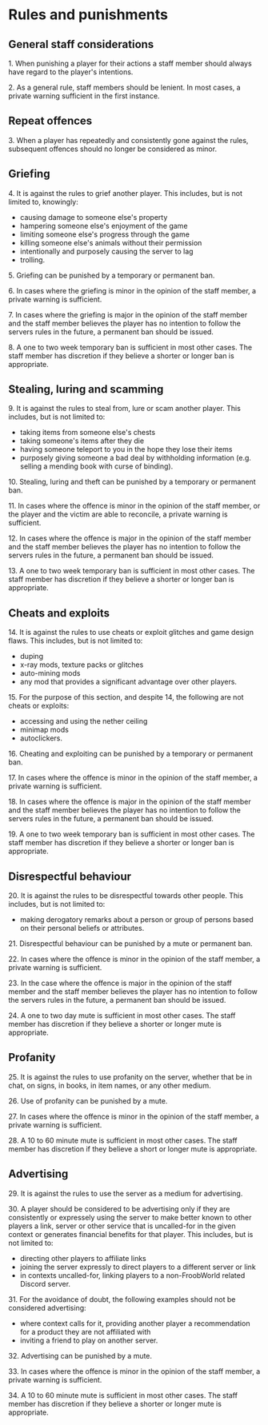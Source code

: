 # Rules and punishments

## General staff considerations

1\. When punishing a player for their actions a staff member should always have regard to the player's intentions.

2\. As a general rule, staff members should be lenient. In most cases, a private warning sufficient in the first instance.

## Repeat offences

3\. When a player has repeatedly and consistently gone against the rules, subsequent offences should no longer be considered as minor.

## Griefing
4\. It is against the rules to grief another player. This includes, but is not limited to, knowingly:
* causing damage to someone else's property
* hampering someone else's enjoyment of the game
* limiting someone else's progress through the game
* killing someone else's animals without their permission
* intentionally and purposely causing the server to lag
* trolling.

5\. Griefing can be punished by a temporary or permanent ban.

6\. In cases where the griefing is minor in the opinion of the staff member, a private warning is sufficient.

7\. In cases where the griefing is major in the opinion of the staff member and the staff member believes the player has no intention to follow the servers rules in the future, a permanent ban should be issued.

8\. A one to two week temporary ban is sufficient in most other cases. The staff member has discretion if they believe a shorter or longer ban is appropriate.

## Stealing, luring and scamming
9\. It is against the rules to steal from, lure or scam another player. This includes, but is not limited to:
* taking items from someone else's chests
* taking someone's items after they die
* having someone teleport to you in the hope they lose their items
* purposely giving someone a bad deal by withholding information (e.g. selling a mending book with curse of binding).

10\. Stealing, luring and theft can be punished by a temporary or permanent ban.

11\. In cases where the offence is minor in the opinion of the staff member, or the player and the victim are able to reconcile, a private warning is sufficient.

12\. In cases where the offence is major in the opinion of the staff member and the staff member believes the player has no intention to follow the servers rules in the future, a permanent ban should be issued.

13\. A one to two week temporary ban is sufficient in most other cases. The staff member has discretion if they believe a shorter or longer ban is appropriate.

## Cheats and exploits
14\. It is against the rules to use cheats or exploit glitches and game design flaws. This includes, but is not limited to:
* duping
* x-ray mods, texture packs or glitches
* auto-mining mods
* any mod that provides a significant advantage over other players.

15\. For the purpose of this section, and despite 14, the following are not cheats or exploits:
* accessing and using the nether ceiling
* minimap mods
* autoclickers.

16\. Cheating and exploiting can be punished by a temporary or permanent ban.

17\. In cases where the offence is minor in the opinion of the staff member, a private warning is sufficient.

18\. In cases where the offence is major in the opinion of the staff member and the staff member believes the player has no intention to follow the servers rules in the future, a permanent ban should be issued.

19\. A one to two week temporary ban is sufficient in most other cases. The staff member has discretion if they believe a shorter or longer ban is appropriate.

## Disrespectful behaviour
20\. It is against the rules to be disrespectful towards other people. This includes, but is not limited to:
* making derogatory remarks about a person or group of persons based on their personal beliefs or attributes.

21\. Disrespectful behaviour can be punished by a mute or permanent ban.

22\. In cases where the offence is minor in the opinion of the staff member, a private warning is sufficient.

23\. In the case where the offence is major in the opinion of the staff member and the staff member believes the player has no intention to follow the servers rules in the future, a permanent ban should be issued.

24\. A one to two day mute is sufficient in most other cases. The staff member has discretion if they believe a shorter or longer mute is appropriate.

## Profanity
25\. It is against the rules to use profanity on the server, whether that be in chat, on signs, in books, in item names, or any other medium.

26\. Use of profanity can be punished by a mute.

27\. In cases where the offence is minor in the opinion of the staff member, a private warning is sufficient.

28\. A 10 to 60 minute mute is sufficient in most other cases. The staff member has discretion if they believe a short or longer mute is appropriate.

## Advertising
29\. It is against the rules to use the server as a medium for advertising.

30\. A player should be considered to be advertising only if they are consistently or expressely using the server to make better known to other players a link, server or other service that is uncalled-for in the given context or generates financial benefits for that player. This includes, but is not limited to:
* directing other players to affiliate links
* joining the server expressly to direct players to a different server or link
* in contexts uncalled-for, linking players to a non-FroobWorld related Discord server.

31\. For the avoidance of doubt, the following examples should not be considered advertising:
* where context calls for it, providing another player a recommendation for a product they are not affiliated with
* inviting a friend to play on another server.

32\. Advertising can be punished by a mute.

33\. In cases where the offence is minor in the opinion of the staff member, a private warning is sufficient.

34\. A 10 to 60 minute mute is sufficient in most other cases. The staff member has discretion if they believe a shorter or longer mute is appropriate.
